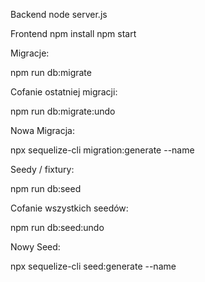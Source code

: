 Backend
node server.js

Frontend
npm install
npm start

Migracje:

npm run db:migrate

Cofanie ostatniej migracji:

npm run db:migrate:undo

Nowa Migracja:

npx sequelize-cli migration:generate --name <nazwa>

Seedy / fixtury:

npm run db:seed

Cofanie wszystkich seedów:

npm run db:seed:undo

Nowy Seed:

npx sequelize-cli seed:generate --name <nazwa>
